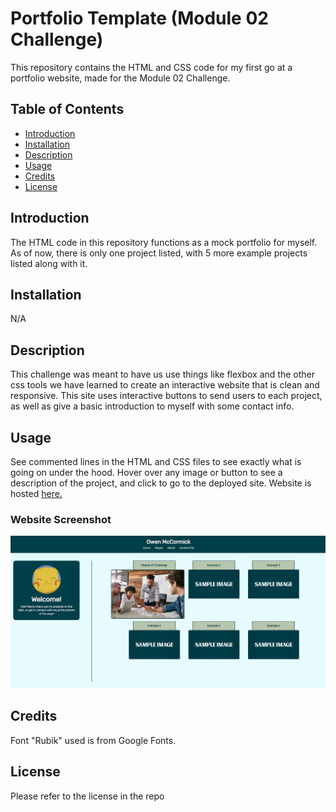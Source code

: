 # Portfolio Template (Module 02 Challenge)

This repository contains the HTML and CSS code for my first go at a portfolio website, made for the Module 02 Challenge.

## Table of Contents

- [Introduction](#introduction)
- [Installation](#installation)
- [Description](#description)
- [Usage](#usage)
- [Credits](#credits)
- [License](#license)

## Introduction

The HTML code in this repository functions as a mock portfolio for myself. As of now, there is only one project listed, with 5 more example projects listed along with it. 

## Installation

N/A

## Description

This challenge was meant to have us use things like flexbox and the other css tools we have learned to create an interactive website that is clean and responsive. This site
uses interactive buttons to send users to each project, as well as give a basic introduction to myself with some contact info.

## Usage

See commented lines in the HTML and CSS files to see exactly what is going on under the hood. Hover over any image or button to see a description of the project, and click to go to the deployed site. Website is hosted [here.](https://nephh.github.io/portfolio-template)

### Website Screenshot

![screenshot](./assets/images/screenshot.png "website screenshot")

## Credits

Font "Rubik" used is from Google Fonts.

## License

Please refer to the license in the repo
